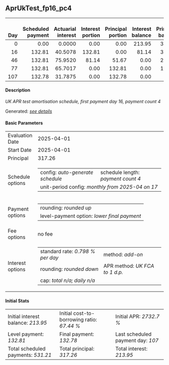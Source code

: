 <h2>AprUkTest_fp16_pc4</h2>
<table>
    <thead style="vertical-align: bottom;">
        <th style="text-align: right;">Day</th>
        <th style="text-align: right;">Scheduled payment</th>
        <th style="text-align: right;">Actuarial interest</th>
        <th style="text-align: right;">Interest portion</th>
        <th style="text-align: right;">Principal portion</th>
        <th style="text-align: right;">Interest balance</th>
        <th style="text-align: right;">Principal balance</th>
        <th style="text-align: right;">Total actuarial interest</th>
        <th style="text-align: right;">Total interest</th>
        <th style="text-align: right;">Total principal</th>
    </thead>
    <tr style="text-align: right;">
        <td class="ci00">0</td>
        <td class="ci01" style="white-space: nowrap;">0.00</td>
        <td class="ci02">0.0000</td>
        <td class="ci03">0.00</td>
        <td class="ci04">0.00</td>
        <td class="ci05">213.95</td>
        <td class="ci06">317.26</td>
        <td class="ci07">0.0000</td>
        <td class="ci08">0.00</td>
        <td class="ci09">0.00</td>
    </tr>
    <tr style="text-align: right;">
        <td class="ci00">16</td>
        <td class="ci01" style="white-space: nowrap;">132.81</td>
        <td class="ci02">40.5078</td>
        <td class="ci03">132.81</td>
        <td class="ci04">0.00</td>
        <td class="ci05">81.14</td>
        <td class="ci06">317.26</td>
        <td class="ci07">40.5078</td>
        <td class="ci08">132.81</td>
        <td class="ci09">0.00</td>
    </tr>
    <tr style="text-align: right;">
        <td class="ci00">46</td>
        <td class="ci01" style="white-space: nowrap;">132.81</td>
        <td class="ci02">75.9520</td>
        <td class="ci03">81.14</td>
        <td class="ci04">51.67</td>
        <td class="ci05">0.00</td>
        <td class="ci06">265.59</td>
        <td class="ci07">116.4598</td>
        <td class="ci08">213.95</td>
        <td class="ci09">51.67</td>
    </tr>
    <tr style="text-align: right;">
        <td class="ci00">77</td>
        <td class="ci01" style="white-space: nowrap;">132.81</td>
        <td class="ci02">65.7017</td>
        <td class="ci03">0.00</td>
        <td class="ci04">132.81</td>
        <td class="ci05">0.00</td>
        <td class="ci06">132.78</td>
        <td class="ci07">182.1615</td>
        <td class="ci08">213.95</td>
        <td class="ci09">184.48</td>
    </tr>
    <tr style="text-align: right;">
        <td class="ci00">107</td>
        <td class="ci01" style="white-space: nowrap;">132.78</td>
        <td class="ci02">31.7875</td>
        <td class="ci03">0.00</td>
        <td class="ci04">132.78</td>
        <td class="ci05">0.00</td>
        <td class="ci06">0.00</td>
        <td class="ci07">213.9490</td>
        <td class="ci08">213.95</td>
        <td class="ci09">317.26</td>
    </tr>
</table>
<h4>Description</h4>
<p><i>UK APR test amortisation schedule, first payment day 16, payment count 4</i></p>
<p>Generated: <i><a href="../GeneratedDate.html">see details</a></i></p>
<h4>Basic Parameters</h4>
<table>
    <tr>
        <td>Evaluation Date</td>
        <td>2025-04-01</td>
    </tr>
    <tr>
        <td>Start Date</td>
        <td>2025-04-01</td>
    </tr>
    <tr>
        <td>Principal</td>
        <td>317.26</td>
    </tr>
    <tr>
        <td>Schedule options</td>
        <td>
            <table>
                <tr>
                    <td>config: <i>auto-generate schedule</i></td>
                    <td>schedule length: <i><i>payment count</i> 4</i></td>
                </tr>
                <tr>
                    <td colspan="2" style="white-space: nowrap;">unit-period config: <i>monthly from 2025-04 on 17</i></td>
                </tr>
            </table>
        </td>
    </tr>
    <tr>
        <td>Payment options</td>
        <td>
            <table>
                <tr>
                    <td>rounding: <i>rounded up</i></td>
                </tr>
                <tr>
                    <td>level-payment option: <i>lower&nbsp;final&nbsp;payment</i></td>
                </tr>
            </table>
        </td>
    </tr>
    <tr>
        <td>Fee options</td>
        <td>no fee
        </td>
    </tr>
    <tr>
        <td>Interest options</td>
        <td>
            <table>
                <tr>
                    <td>standard rate: <i>0.798 % per day</i></td>
                    <td>method: <i>add-on</i></td>
                </tr>
                <tr>
                    <td>rounding: <i>rounded down</i></td>
                    <td>APR method: <i>UK FCA to 1 d.p.</i></td>
                </tr>
                <tr>
                    <td colspan="2">cap: <i>total <i>n/a</i>; daily <i>n/a</i></td>
                </tr>
            </table>
        </td>
    </tr>
</table>
<h4>Initial Stats</h4>
<table>
    <tr>
        <td>Initial interest balance: <i>213.95</i></td>
        <td>Initial cost-to-borrowing ratio: <i>67.44 %</i></td>
        <td>Initial APR: <i>2732.7 %</i></td>
    </tr>
    <tr>
        <td>Level payment: <i>132.81</i></td>
        <td>Final payment: <i>132.78</i></td>
        <td>Last scheduled payment day: <i>107</i></td>
    </tr>
    <tr>
        <td>Total scheduled payments: <i>531.21</i></td>
        <td>Total principal: <i>317.26</i></td>
        <td>Total interest: <i>213.95</i></td>
    </tr>
</table>